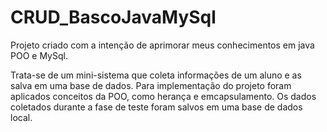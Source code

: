 # CRUD_BascoJavaMySql
Projeto criado com a intenção de aprimorar meus conhecimentos em java POO e MySql.

Trata-se de um mini-sistema que coleta informações de um aluno e as salva em uma base de dados.
Para implementação do projeto foram aplicados conceitos da POO, como herança e emcapsulamento.
Os dados coletados durante a fase de teste foram salvos em uma base de dados local.
